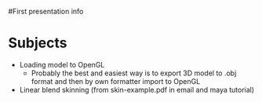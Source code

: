 #First presentation info

# Subjects #

  * Loading model to OpenGL
    * Probably the best and easiest way is to export 3D model to .obj format and then by own formatter import to OpenGL
  * Linear blend skinning (from skin-example.pdf in email and maya tutorial)